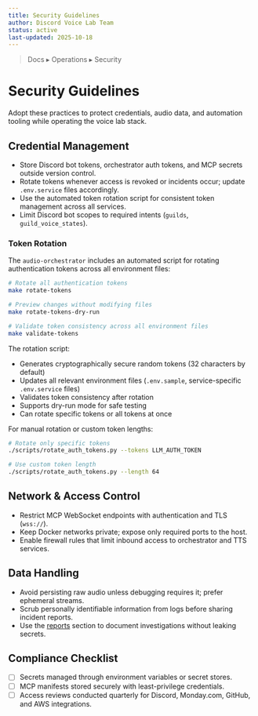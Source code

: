 ```yaml
---
title: Security Guidelines
author: Discord Voice Lab Team
status: active
last-updated: 2025-10-18
---
```


<!-- markdownlint-disable-next-line MD041 -->
> Docs ▸ Operations ▸ Security

# Security Guidelines

Adopt these practices to protect credentials, audio data, and automation tooling while operating the
voice lab stack.

## Credential Management

-  Store Discord bot tokens, orchestrator auth tokens, and MCP secrets outside version control.
-  Rotate tokens whenever access is revoked or incidents occur; update `.env.service` files accordingly.
-  Use the automated token rotation script for consistent token management across all services.
-  Limit Discord bot scopes to required intents (`guilds`, `guild_voice_states`).

### Token Rotation

The `audio-orchestrator` includes an automated script for rotating authentication tokens across all environment files:

```bash
# Rotate all authentication tokens
make rotate-tokens

# Preview changes without modifying files
make rotate-tokens-dry-run

# Validate token consistency across all environment files
make validate-tokens
```

The rotation script:

-  Generates cryptographically secure random tokens (32 characters by default)
-  Updates all relevant environment files (`.env.sample`, service-specific `.env.service` files)
-  Validates token consistency after rotation
-  Supports dry-run mode for safe testing
-  Can rotate specific tokens or all tokens at once

For manual rotation or custom token lengths:

```bash
# Rotate only specific tokens
./scripts/rotate_auth_tokens.py --tokens LLM_AUTH_TOKEN

# Use custom token length
./scripts/rotate_auth_tokens.py --length 64
```

## Network & Access Control

-  Restrict MCP WebSocket endpoints with authentication and TLS (`wss://`).
-  Keep Docker networks private; expose only required ports to the host.
-  Enable firewall rules that limit inbound access to orchestrator and TTS services.

## Data Handling

-  Avoid persisting raw audio unless debugging requires it; prefer ephemeral streams.
-  Scrub personally identifiable information from logs before sharing incident reports.
-  Use the [reports](../reports/README.md) section to document investigations without leaking secrets.

## Compliance Checklist

-  [ ] Secrets managed through environment variables or secret stores.
-  [ ] MCP manifests stored securely with least-privilege credentials.
-  [ ] Access reviews conducted quarterly for Discord, Monday.com, GitHub, and AWS integrations.
